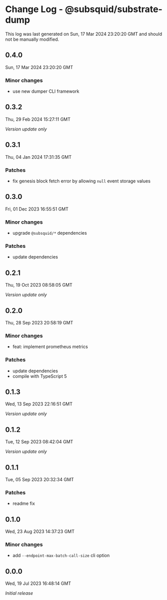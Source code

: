 # Change Log - @subsquid/substrate-dump

This log was last generated on Sun, 17 Mar 2024 23:20:20 GMT and should not be manually modified.

## 0.4.0
Sun, 17 Mar 2024 23:20:20 GMT

### Minor changes

- use new dumper CLI framework

## 0.3.2
Thu, 29 Feb 2024 15:27:11 GMT

_Version update only_

## 0.3.1
Thu, 04 Jan 2024 17:31:35 GMT

### Patches

- fix genesis block fetch error by allowing `null` event storage values

## 0.3.0
Fri, 01 Dec 2023 16:55:51 GMT

### Minor changes

- upgrade `@subsquid/*` dependencies

### Patches

- update dependencies

## 0.2.1
Thu, 19 Oct 2023 08:58:05 GMT

_Version update only_

## 0.2.0
Thu, 28 Sep 2023 20:58:19 GMT

### Minor changes

- feat: implement prometheus metrics

### Patches

- update dependencies
- compile with TypeScript 5

## 0.1.3
Wed, 13 Sep 2023 22:16:51 GMT

_Version update only_

## 0.1.2
Tue, 12 Sep 2023 08:42:04 GMT

_Version update only_

## 0.1.1
Tue, 05 Sep 2023 20:32:34 GMT

### Patches

- readme fix

## 0.1.0
Wed, 23 Aug 2023 14:37:23 GMT

### Minor changes

- add `--endpoint-max-batch-call-size` cli option

## 0.0.0
Wed, 19 Jul 2023 16:48:14 GMT

_Initial release_

